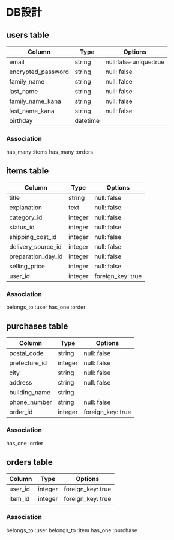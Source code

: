 # DB設計

## users table

| Column                  | Type                | Options                 |
|-------------------------|---------------------|-------------------------|
| email                   | string              | null:false unique:true  |
| encrypted_password      | string              | null: false             |
| family_name             | string              | null: false             |
| last_name               | string              | null: false             |
| family_name_kana        | string              | null: false             |
| last_name_kana          | string              | null: false             |
| birthday                | datetime            |                         |

### Association
has_many :items
has_many :orders

## items table

| Column             | Type                | Options                 |
|--------------------|---------------------|-------------------------|
| title              | string              | null: false             |
| explanation        | text                | null: false             |
| category_id        | integer             | null: false             |
| status_id          | integer             | null: false             |
| shipping_cost_id   | integer             | null: false             |
| delivery_source_id | integer             | null: false             |
| preparation_day_id | integer             | null: false             |
| selling_price      | integer             | null: false             |
| user_id            | integer             | foreign_key: true       |

### Association
belongs_to :user
has_one :order

## purchases table

| Column             | Type                | Options                 |
|--------------------|---------------------|-------------------------|
| postal_code        | string              | null: false             |
| prefecture_id      | integer             | null: false             |
| city               | string              | null: false             |
| address            | string              | null: false             |
| building_name      | string              |                         |
| phone_number       | string              | null: false             |
| order_id           | integer             | foreign_key: true       |

### Association
has_one :order

## orders table
| Column             | Type                | Options                 |
|--------------------|---------------------|-------------------------|
| user_id            | integer             | foreign_key: true       |
| item_id            | integer             | foreign_key: true       |

### Association
belongs_to :user
belongs_to :item
has_one :purchase